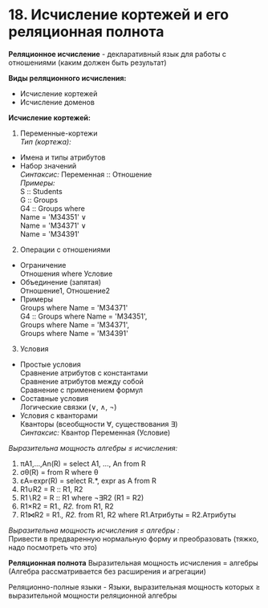 # 18. Исчисление кортежей и его реляционная полнота
**Реляционное исчисление** - декларативный язык для работы с отношениями (каким должен быть результат)  

**Виды реляционного исчисления:**    
* Исчисление кортежей    
* Исчисление доменов     

**Исчисление кортежей:**    
1) Переменные-кортежи   
*Тип (кортежа):*     
* Имена и типы атрибутов     
* Набор значений     
*Синтаксис:* Переменная :: Отношение    
*Примеры:*    
S :: Students   
G :: Groups   
G4 :: Groups where    
    Name = 'M34351' ∨    
    Name = 'M34371' ∨    
    Name = 'M34391'   
2) Операции с отношениями
* Ограничение    
Отношения where Условие    
* Объединение (запятая)     
Отношение1, Отношение2     
* Примеры    
Groups where Name = 'M34371'    
G4 :: Groups where Name = 'M34351',     
         Groups where Name = 'M34371',     
         Groups where Name = 'M34391'    
3) Условия    
* Простые условия    
Сравнение атрибутов с константами    
Сравнение атрибутов между собой   
Сравнение с применением формул     
* Составные условия   
Логические связки (∨, ∧, ¬)     
* Условия с кванторами   
Кванторы (всеобщности ∀, существования ∃)   
*Синтаксис:* Квантор Переменная (Условие)

*Выразительна мощность алгебры ≤ исчисления:*    
1) πA1,...,An(R) = select A1, ..., An from R    
2) σθ(R) = from R where θ     
3) εA=expr(R) = select R.*, expr as A from R   
4) R1∪R2 = R :: R1, R2   
5) R1∖R2 = R :: R1 where ¬∃R2 (R1 = R2)   
6) R1×R2 = R1.*, R2.* from R1, R2   
7) R1⋈R2 =  R1.*, R2.* from R1, R2 where 
                 R1.Атрибуты = R2.Атрибуты    
                 
*Выразительна мощность исчисления ≤ алгебры :*   
Привести в предваренную нормальную форму и преобразовать (тяжко, надо посмотреть что это)    

**Реляционная полнота**
Выразительная мощность исчисления = алгебры (Алгебра рассматривается без расширения и агрегации)    


Реляционно-полные языки - Языки, выразительная мощность которых ≥ выразительной мощности реляционной алгебры

